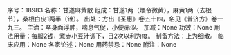 序号：18983
名称：甘遂麻黄散
组成：甘遂1两（煨令微黄），麻黄1两（去根节），桑根白皮1两半（锉）。
出处：方出《圣惠》卷五十四，名见《普济方》卷一九三。
主治：卒身面浮肿，喘息气促，小便赤涩。
加减：None
功效：None
用法用量：每服2钱，煮赤小豆汁调下，日2次以利为度。
制备方法：上为细散。
临床应用：None
各家论述：None
用药禁忌：None
附注：None
